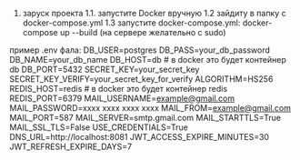 1. заруск проекта
    1.1. запустите Docker вручную 
    1.2 зайдиту в папку с docker-compose.yml 
    1.3 запустите docker-compose.yml: docker-compose up --build (на сервере желательно с sudo)


пример .env фала:
    DB_USER=postgres
    DB_PASS=your_db_password
    DB_NAME=your_db_name
    DB_HOST=db                      # в docker это будет контейнер db
    DB_PORT=5432
    SECRET_KEY=your_secret_key
    SECRET_KEY_VERIFY=your_secret_key_for_verify
    ALGORITHM=HS256
    REDIS_HOST=redis               # в docker это будет контейнер redis
    REDIS_PORT=6379
    MAIL_USERNAME=example@gmail.com
    MAIL_PASSWORD=xxxx xxxx xxxx xxxx
    MAIL_FROM=example@gmail.com
    MAIL_PORT=587
    MAIL_SERVER=smtp.gmail.com
    MAIL_STARTTLS=True
    MAIL_SSL_TLS=False
    USE_CREDENTIALS=True
    DNS_URL=http://localhost:8081
    JWT_ACCESS_EXPIRE_MINUTES=30
    JWT_REFRESH_EXPIRE_DAYS=7

